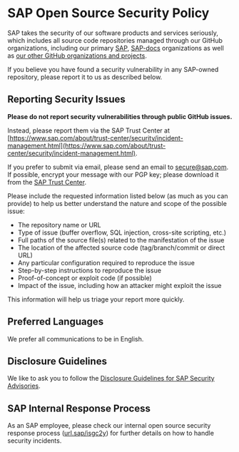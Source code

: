 <!-- START SAP SECURITY.MD V0.0.1 BLOCK -->
<!-- Please do not remove the version header, this is needed for automatic updates of the SECURITY.md -->

# SAP Open Source Security Policy

SAP takes the security of our software products and services seriously, which includes all source code repositories managed through our GitHub organizations, including our primary [SAP](https://github.com/SAP), [SAP-docs](https://github.com/SAP-docs) organizations as well as [our other GitHub organizations and projects](https://opensource.sap.com).

If you believe you have found a security vulnerability in any SAP-owned repository, please report it to us as described below.

## Reporting Security Issues

**Please do not report security vulnerabilities through public GitHub issues.**

Instead, please report them via the SAP Trust Center at [https://www.sap.com/about/trust-center/security/incident-management.html](https://www.sap.com/about/trust-center/security/incident-management.html).

If you prefer to submit via email, please send an email to [secure@sap.com](mailto:secure@sap.com). If possible, encrypt your message with our PGP key; please download it from the [SAP Trust Center](https://www.sap.com/keyblock).

Please include the requested information listed below (as much as you can provide) to help us better understand the nature and scope of the possible issue:

- The repository name or URL
- Type of issue (buffer overflow, SQL injection, cross-site scripting, etc.)
- Full paths of the source file(s) related to the manifestation of the issue
- The location of the affected source code (tag/branch/commit or direct URL)
- Any particular configuration required to reproduce the issue
- Step-by-step instructions to reproduce the issue
- Proof-of-concept or exploit code (if possible)
- Impact of the issue, including how an attacker might exploit the issue

This information will help us triage your report more quickly.

## Preferred Languages

We prefer all communications to be in English.

## Disclosure Guidelines

We like to ask you to follow the [Disclosure Guidelines for SAP Security Advisories](https://www.sap.com/documents/2022/02/9ccd9ca0-167e-0010-bca6-c68f7e60039b.html).

## SAP Internal Response Process

As an SAP employee, please check our internal open source security response process ([url.sap/isgc2y](https://url.sap/isgc2y)) for further details on how to handle security incidents.

<!-- END SAP SECURITY.MD V0.0.1 BLOCK -->
